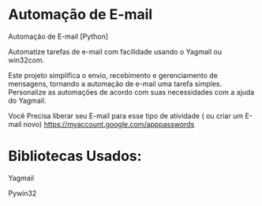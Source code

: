 # Automação de E-mail
 Automação de E-mail [Python]

Automatize tarefas de e-mail com facilidade usando o Yagmail ou win32com.

Este projeto simplifica o envio, recebimento e gerenciamento de mensagens, tornando a automação de e-mail uma tarefa simples. Personalize as automações de acordo com suas necessidades com a ajuda do Yagmail.

Você Precisa liberar seu E-mail para esse tipo de atividade ( ou criar um E-mail novo)
https://myaccount.google.com/apppasswords
# Bibliotecas Usados:
Yagmail

Pywin32
